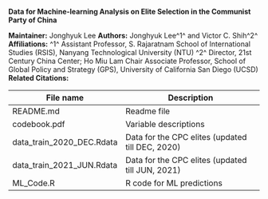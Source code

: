 **Data for Machine-learning Analysis on Elite Selection in the Communist Party of China**

**Maintainer:** Jonghyuk Lee
**Authors:** Jonghyuk Lee^1^ and Victor C. Shih^2^
**Affiliations:** 
^1^ Assistant Professor, S. Rajaratnam School of International Studies (RSIS), Nanyang Technological University (NTU)
^2^ Director, 21st Century China Center; Ho Miu Lam Chair Associate Professor, School of Global Policy and Strategy (GPS), University of California San Diego (UCSD)
**Related Citations:**

| File name                 | Description                                             |
|---------------------------|---------------------------------------------------------|
| README.md                 | Readme file                                             |
| codebook.pdf              | Variable descriptions                                   |
| data_train_2020_DEC.Rdata | Data for the CPC elites (updated till DEC, 2020)        |
| data_train_2021_JUN.Rdata | Data for the CPC elites (updated till JUN, 2021)        |
| ML_Code.R                 | R code for ML predictions                               |                                                                                  
